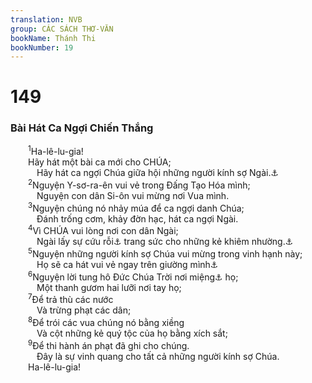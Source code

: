 ```yaml
---
translation: NVB
group: CÁC SÁCH THƠ-VĂN
bookName: Thánh Thi 
bookNumber: 19
---
```


<div class="title"><h1>149</h1><h3>Bài Hát Ca Ngợi Chiến Thắng </h3></div>
<span class="verse thi_149_1">  <sup>1</sup>Ha-lê-lu-gia! <br/>  Hãy hát một bài ca mới cho CHÚA; <br/>   Hãy hát ca ngợi Chúa giữa hội những người kính sợ Ngài.<a data-toggle="tooltip" data-placement="bottom" title="Ctd: những người trung thành với Ngài">⚓</a><br/></span>
<span class="verse thi_149_2">  <sup>2</sup>Nguyện Y-sơ-ra-ên vui vẻ trong Đấng Tạo Hóa mình; <br/>   Nguyện con dân Si-ôn vui mừng nơi Vua mình. <br/></span>
<span class="verse thi_149_3">  <sup>3</sup>Nguyện chúng nó nhảy múa để ca ngợi danh Chúa; <br/>   Đánh trống cơm, khảy đờn hạc, hát ca ngợi Ngài. <br/></span>
<span class="verse thi_149_4">  <sup>4</sup>Vì CHÚA vui lòng nơi con dân Ngài; <br/>   Ngài lấy sự cứu rỗi<a data-toggle="tooltip" data-placement="bottom" title="Ctd: chiến thắng">⚓</a> trang sức cho những kẻ khiêm nhường.<a data-toggle="tooltip" data-placement="bottom" title="Ctd: khốn cùng">⚓</a><br/></span>
<span class="verse thi_149_5">  <sup>5</sup>Nguyện những người kính sợ Chúa vui mừng trong vinh hạnh này; <br/>   Họ sẽ ca hát vui vẻ ngay trên giường mình<a data-toggle="tooltip" data-placement="bottom" title="Nt: ý nghĩa không rõ; một vài học giả đề nghị: ‘chiếu cầu nguyện’ hay ‘chỗ ngồi ăn đồ sinh tế’">⚓</a><br/></span>
<span class="verse thi_149_6">  <sup>6</sup>Nguyện lời tung hô Đức Chúa Trời nơi miệng<a data-toggle="tooltip" data-placement="bottom" title="Nt: cổ họng">⚓</a> họ; <br/>   Một thanh gươm hai lưỡi nơi tay họ; <br/></span>
<span class="verse thi_149_7">  <sup>7</sup>Để trả thù các nước <br/>   Và trừng phạt các dân; <br/></span>
<span class="verse thi_149_8">  <sup>8</sup>Để trói các vua chúng nó bằng xiềng <br/>   Và cột những kẻ quý tộc của họ bằng xích sắt; <br/></span>
<span class="verse thi_149_9">  <sup>9</sup>Để thi hành án phạt đã ghi cho chúng. <br/>   Đây là sự vinh quang cho tất cả những người kính sợ Chúa. <br/>  Ha-lê-lu-gia! <br/></span>
